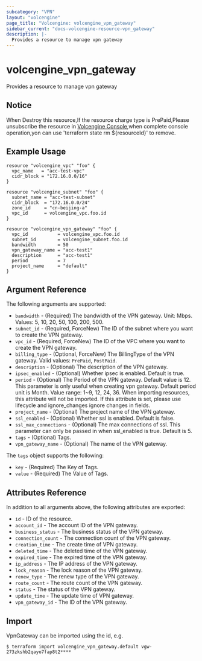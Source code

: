 ```yaml
---
subcategory: "VPN"
layout: "volcengine"
page_title: "Volcengine: volcengine_vpn_gateway"
sidebar_current: "docs-volcengine-resource-vpn_gateway"
description: |-
  Provides a resource to manage vpn gateway
---
```

# volcengine_vpn_gateway
Provides a resource to manage vpn gateway
## Notice
When Destroy this resource,If the resource charge type is PrePaid,Please unsubscribe the resource 
in  [Volcengine Console](https://console.volcengine.com/finance/unsubscribe/),when complete console operation,yon can
use 'terraform state rm ${resourceId}' to remove.
## Example Usage
```hcl
resource "volcengine_vpc" "foo" {
  vpc_name   = "acc-test-vpc"
  cidr_block = "172.16.0.0/16"
}

resource "volcengine_subnet" "foo" {
  subnet_name = "acc-test-subnet"
  cidr_block  = "172.16.0.0/24"
  zone_id     = "cn-beijing-a"
  vpc_id      = volcengine_vpc.foo.id
}

resource "volcengine_vpn_gateway" "foo" {
  vpc_id           = volcengine_vpc.foo.id
  subnet_id        = volcengine_subnet.foo.id
  bandwidth        = 50
  vpn_gateway_name = "acc-test1"
  description      = "acc-test1"
  period           = 7
  project_name     = "default"
}
```
## Argument Reference
The following arguments are supported:
* `bandwidth` - (Required) The bandwidth of the VPN gateway. Unit: Mbps. Values: 5, 10, 20, 50, 100, 200, 500.
* `subnet_id` - (Required, ForceNew) The ID of the subnet where you want to create the VPN gateway.
* `vpc_id` - (Required, ForceNew) The ID of the VPC where you want to create the VPN gateway.
* `billing_type` - (Optional, ForceNew) The BillingType of the VPN gateway. Valid values: `PrePaid`, `PostPaid`.
* `description` - (Optional) The description of the VPN gateway.
* `ipsec_enabled` - (Optional) Whether ipsec is enabled. Default is true.
* `period` - (Optional) The Period of the VPN gateway. Default value is 12. This parameter is only useful when creating vpn gateway. Default period unit is Month.
Value range: 1~9, 12, 24, 36. When importing resources, this attribute will not be imported. If this attribute is set, please use lifecycle and ignore_changes ignore changes in fields.
* `project_name` - (Optional) The project name of the VPN gateway.
* `ssl_enabled` - (Optional) Whether ssl is enabled. Default is false.
* `ssl_max_connections` - (Optional) The max connections of ssl. This parameter can only be passed in when ssl_enabled is true. Default is 5.
* `tags` - (Optional) Tags.
* `vpn_gateway_name` - (Optional) The name of the VPN gateway.

The `tags` object supports the following:

* `key` - (Required) The Key of Tags.
* `value` - (Required) The Value of Tags.

## Attributes Reference
In addition to all arguments above, the following attributes are exported:
* `id` - ID of the resource.
* `account_id` - The account ID of the VPN gateway.
* `business_status` - The business status of the VPN gateway.
* `connection_count` - The connection count of the VPN gateway.
* `creation_time` - The create time of VPN gateway.
* `deleted_time` - The deleted time of the VPN gateway.
* `expired_time` - The expired time of the VPN gateway.
* `ip_address` - The IP address of the VPN gateway.
* `lock_reason` - The lock reason of the VPN gateway.
* `renew_type` - The renew type of the VPN gateway.
* `route_count` - The route count of the VPN gateway.
* `status` - The status of the VPN gateway.
* `update_time` - The update time of VPN gateway.
* `vpn_gateway_id` - The ID of the VPN gateway.


## Import
VpnGateway can be imported using the id, e.g.
```
$ terraform import volcengine_vpn_gateway.default vgw-273zkshb2qayo7fap8t2****
```

